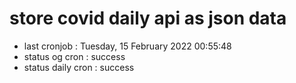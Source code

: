 # store covid daily api as json data

- last cronjob : Tuesday, 15 February 2022 00:55:48
- status og cron : success
- status daily cron : success
      
      
